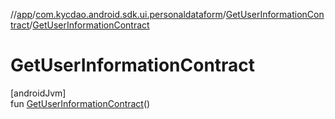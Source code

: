//[app](../../../index.md)/[com.kycdao.android.sdk.ui.personaldataform](../index.md)/[GetUserInformationContract](index.md)/[GetUserInformationContract](-get-user-information-contract.md)

# GetUserInformationContract

[androidJvm]\
fun [GetUserInformationContract](-get-user-information-contract.md)()
